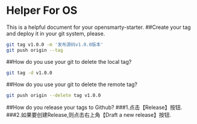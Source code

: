 # Helper For OS
This is a helpful document for your opensmarty-starter.
##Create your tag and deploy it in your git system, please.
```bash
git tag v1.0.0 -m '发布源码v1.0.0版本'
git push origin --tag
```
##How do you use your git to delete the local tag?
```bash
git tag -d v1.0.0
```
##How do you use your git to delete the remote tag?
```bash
git push origin --delete tag v1.0.0
```
##How do you release your tags to Github?
###1.点击【Release】按钮.
###2.如果要创建Release,则点击右上角【Draft a new release】按钮.